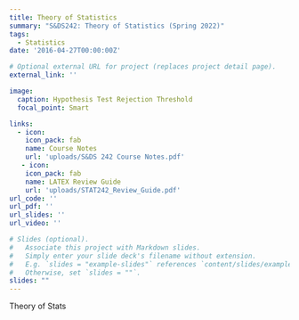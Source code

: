 ```yaml
---
title: Theory of Statistics
summary: "S&DS242: Theory of Statistics (Spring 2022)"
tags:
  - Statistics
date: '2016-04-27T00:00:00Z'

# Optional external URL for project (replaces project detail page).
external_link: ''

image:
  caption: Hypothesis Test Rejection Threshold
  focal_point: Smart

links:
  - icon: 
    icon_pack: fab
    name: Course Notes
    url: 'uploads/S&DS 242 Course Notes.pdf'
   - icon: 
    icon_pack: fab
    name: LATEX Review Guide
    url: 'uploads/STAT242_Review_Guide.pdf'
url_code: ''
url_pdf: ''
url_slides: ''
url_video: ''

# Slides (optional).
#   Associate this project with Markdown slides.
#   Simply enter your slide deck's filename without extension.
#   E.g. `slides = "example-slides"` references `content/slides/example-slides.md`.
#   Otherwise, set `slides = ""`.
slides: ""
---
```


Theory of Stats
